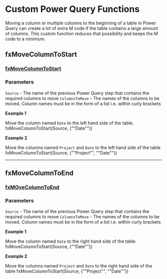 # Custom Power Query Functions

Moving a column or multiple columns to the beginning of a table in Power Query can create a lot of extra M code if the table contains a large amount of columns. This custom function reduces that possibility and keeps the M code to a minimum.

## fxMoveColumnToStart

### [fxMoveColumnToStart](fxMoveColumnToStart.pq)

### Parameters

`Source` - The name of the previous Power Query step that contains the required columns to move
`ColumnsToMove` - The names of the columns to be moved. Column names must be in the form of a list i.e. within curly brackets

**Example 1**

Move the column named `Date` to the left hand side of the table.
fxMoveColumnToStart(Source, {""Date""})

**Example 2**

Move the columns named `Project` and `Date` to the left hand side of the table
fxMoveColumnToStart(Source, {""Project"", ""Date""})

----

## fxMoveColumnToEnd

### [fxMOveColumnToEnd]()

### Parameters

`Source` - The name of the previous Power Query step that contains the required columns to move
`ColumnsToMove` - The names of the columns to be moved. Column names must be in the form of a list i.e. within curly brackets

**Example 1**

Move the column named `Date` to the right hand side of the table.
fxMoveColumnToStart(Source, {""Date""})

**Example 2**

Move the columns named `Project` and `Date` to the right hand side of the table
fxMoveColumnToStart(Source, {""Project"", ""Date""})








